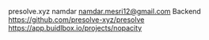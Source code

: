 presolve.xyz
namdar
namdar.mesri12@gmail.com
Backend
https://github.com/presolve-xyz/presolve
https://app.buidlbox.io/projects/nopacity

